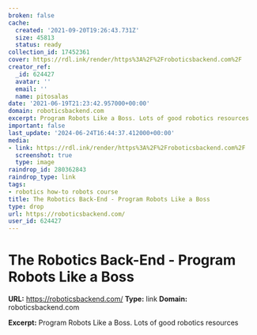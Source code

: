 ```yaml
---
broken: false
cache:
  created: '2021-09-20T19:26:43.731Z'
  size: 45813
  status: ready
collection_id: 17452361
cover: https://rdl.ink/render/https%3A%2F%2Froboticsbackend.com%2F
creator_ref:
  _id: 624427
  avatar: ''
  email: ''
  name: pitosalas
date: '2021-06-19T21:23:42.957000+00:00'
domain: roboticsbackend.com
excerpt: Program Robots Like a Boss. Lots of good robotics resources
important: false
last_update: '2024-06-24T16:44:37.412000+00:00'
media:
- link: https://rdl.ink/render/https%3A%2F%2Froboticsbackend.com%2F
  screenshot: true
  type: image
raindrop_id: 280362843
raindrop_type: link
tags:
- robotics how-to robots course
title: The Robotics Back-End - Program Robots Like a Boss
type: drop
url: https://roboticsbackend.com/
user_id: 624427
---
```


# The Robotics Back-End - Program Robots Like a Boss

**URL:** https://roboticsbackend.com/
**Type:** link
**Domain:** roboticsbackend.com

**Excerpt:** Program Robots Like a Boss. Lots of good robotics resources
